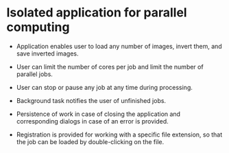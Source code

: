 # Isolated application for parallel computing

* Application enables user to load any number of images, invert them, and save inverted images.

* User can limit the number of cores per job and limit the number of parallel jobs.

* User can stop or pause any job at any time during processing.

* Background task notifies the user of unfinished jobs.

* Persistence of work in case of closing the application and corresponding dialogs in case of an error is provided.

* Registration is provided for working with a specific file extension, so that the job can be loaded by double-clicking on the file. 
